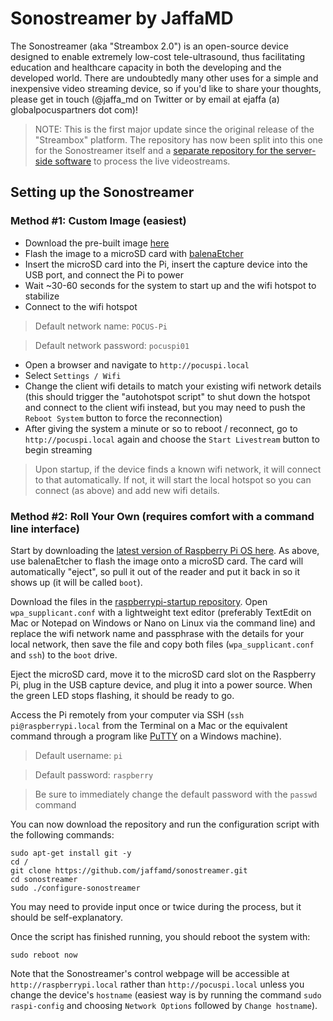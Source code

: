 # Sonostreamer by JaffaMD

The Sonostreamer (aka "Streambox 2.0") is an open-source device designed to enable extremely low-cost tele-ultrasound, thus facilitating education and healthcare capacity in both the developing and the developed world. There are undoubtedly many other uses for a simple and inexpensive video streaming device, so if you'd like to share your thoughts, please get in touch (@jaffa_md on Twitter or by email at ejaffa (a) globalpocuspartners dot com)!

>NOTE: This is the first major update since the original release of the "Streambox" platform. The repository has now been split into this one for the Sonostreamer itself and a [separate repository for the server-side software](https://github.com/jaffamd/sonoserver) to process the live videostreams.

## Setting up the Sonostreamer

### Method #1: Custom Image (easiest)

- Download the pre-built image [here](https://jaffamd.com/streambox2.html)
- Flash the image to a microSD card with [balenaEtcher](https://www.balena.io/etcher/)
- Insert the microSD card into the Pi, insert the capture device into the USB port, and connect the Pi to power
- Wait ~30-60 seconds for the system to start up and the wifi hotspot to stabilize
- Connect to the wifi hotspot

> Default network name: `POCUS-Pi`

> Default network password: `pocuspi01`
- Open a browser and navigate to `http://pocuspi.local`
- Select `Settings / Wifi`
- Change the client wifi details to match your existing wifi network details (this should trigger the "autohotspot script" to shut down the hotspot and connect to the client wifi instead, but you may need to push the `Reboot System` button to force the reconnection)
- After giving the system a minute or so to reboot / reconnect, go to `http://pocuspi.local` again and choose the `Start Livestream` button to begin streaming

>Upon startup, if the device finds a known wifi network, it will connect to that automatically. If not, it will start the local hotspot so you can connect (as above) and add new wifi details.

### Method #2: Roll Your Own (requires comfort with a command line interface)

Start by downloading the [latest version of Raspberry Pi OS here](https://www.raspberrypi.org/downloads/raspbian/). As above, use balenaEtcher to flash the image onto a microSD card. The card will automatically "eject", so pull it out of the reader and put it back in so it shows up (it will be called `boot`).

Download the files in the [raspberrypi-startup repository](https://github.com/jaffamd/raspberrypi-startup). Open `wpa_supplicant.conf` with a lightweight text editor (preferably TextEdit on Mac or Notepad on Windows or Nano on Linux via the command line) and replace the wifi network name and passphrase with the details for your local network, then save the file and copy both files (`wpa_supplicant.conf` and `ssh`) to the `boot` drive.

Eject the microSD card, move it to the microSD card slot on the Raspberry Pi, plug in the USB capture device, and plug it into a power source. When the green LED stops flashing, it should be ready to go.

Access the Pi remotely from your computer via SSH (`ssh pi@raspberrypi.local` from the Terminal on a Mac or the equivalent command through a program like [PuTTY](https://www.putty.org/) on a Windows machine).
>Default username: `pi`

>Default password: `raspberry`

>Be sure to immediately change the default password with the `passwd` command

You can now download the repository and run the configuration script with the following commands:
```
sudo apt-get install git -y
cd /
git clone https://github.com/jaffamd/sonostreamer.git
cd sonostreamer
sudo ./configure-sonostreamer
```
You may need to provide input once or twice during the process, but it should be self-explanatory.

Once the script has finished running, you should reboot the system with:
```
sudo reboot now
```
Note that the Sonostreamer's control webpage will be accessible at `http://raspberrypi.local` rather than `http://pocuspi.local` unless you change the device's `hostname` (easiest way is by running the command `sudo raspi-config` and choosing `Network Options` followed by `Change hostname`).